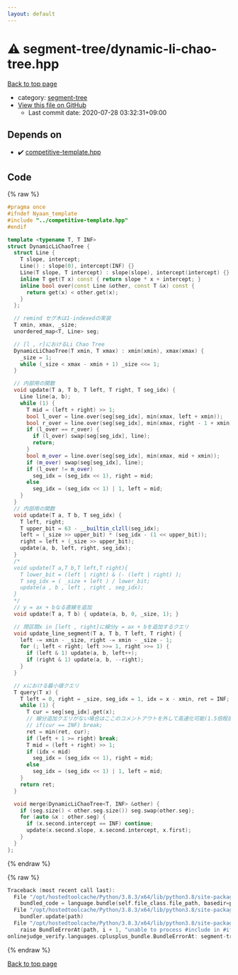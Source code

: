 ```yaml
---
layout: default
---
```


<!-- mathjax config similar to math.stackexchange -->
<script type="text/javascript" async
  src="https://cdnjs.cloudflare.com/ajax/libs/mathjax/2.7.5/MathJax.js?config=TeX-MML-AM_CHTML">
</script>
<script type="text/x-mathjax-config">
  MathJax.Hub.Config({
    TeX: { equationNumbers: { autoNumber: "AMS" }},
    tex2jax: {
      inlineMath: [ ['$','$'] ],
      processEscapes: true
    },
    "HTML-CSS": { matchFontHeight: false },
    displayAlign: "left",
    displayIndent: "2em"
  });
</script>

<script type="text/javascript" src="https://cdnjs.cloudflare.com/ajax/libs/jquery/3.4.1/jquery.min.js"></script>
<script src="https://cdn.jsdelivr.net/npm/jquery-balloon-js@1.1.2/jquery.balloon.min.js" integrity="sha256-ZEYs9VrgAeNuPvs15E39OsyOJaIkXEEt10fzxJ20+2I=" crossorigin="anonymous"></script>
<script type="text/javascript" src="../../assets/js/copy-button.js"></script>
<link rel="stylesheet" href="../../assets/css/copy-button.css" />


# :warning: segment-tree/dynamic-li-chao-tree.hpp

<a href="../../index.html">Back to top page</a>

* category: <a href="../../index.html#cf992883f659a62542b674f4570b728a">segment-tree</a>
* <a href="{{ site.github.repository_url }}/blob/master/segment-tree/dynamic-li-chao-tree.hpp">View this file on GitHub</a>
    - Last commit date: 2020-07-28 03:32:31+09:00




## Depends on

* :heavy_check_mark: <a href="../competitive-template.hpp.html">competitive-template.hpp</a>


## Code

<a id="unbundled"></a>
{% raw %}
```cpp
#pragma once
#ifndef Nyaan_template
#include "../competitive-template.hpp"
#endif

template <typename T, T INF>
struct DynamicLiChaoTree {
  struct Line {
    T slope, intercept;
    Line() : slope(0), intercept(INF) {}
    Line(T slope, T intercept) : slope(slope), intercept(intercept) {}
    inline T get(T x) const { return slope * x + intercept; }
    inline bool over(const Line &other, const T &x) const {
      return get(x) < other.get(x);
    }
  };

  // remind セグ木は1-indexedの実装
  T xmin, xmax, _size;
  unordered_map<T, Line> seg;

  // [l , r]におけるLi Chao Tree
  DynamicLiChaoTree(T xmin, T xmax) : xmin(xmin), xmax(xmax) {
    _size = 1;
    while (_size < xmax - xmin + 1) _size <<= 1;
  }

  // 内部用の関数
  void update(T a, T b, T left, T right, T seg_idx) {
    Line line(a, b);
    while (1) {
      T mid = (left + right) >> 1;
      bool l_over = line.over(seg[seg_idx], min(xmax, left + xmin));
      bool r_over = line.over(seg[seg_idx], min(xmax, right - 1 + xmin));
      if (l_over == r_over) {
        if (l_over) swap(seg[seg_idx], line);
        return;
      }
      bool m_over = line.over(seg[seg_idx], min(xmax, mid + xmin));
      if (m_over) swap(seg[seg_idx], line);
      if (l_over != m_over)
        seg_idx = (seg_idx << 1), right = mid;
      else
        seg_idx = (seg_idx << 1) | 1, left = mid;
    }
  }
  // 内部用の関数
  void update(T a, T b, T seg_idx) {
    T left, right;
    T upper_bit = 63 - __builtin_clzll(seg_idx);
    left = (_size >> upper_bit) * (seg_idx - (1 << upper_bit));
    right = left + (_size >> upper_bit);
    update(a, b, left, right, seg_idx);
  }
  /*
  void update(T a,T b,T left,T right){
    T lower_bit = (left | right) & (- (left | right) );
    T seg_idx = ( _size + left ) / lower_bit;
    update(a , b , left , right , seg_idx);
  }
  */
  // y = ax + bなる直線を追加
  void update(T a, T b) { update(a, b, 0, _size, 1); }

  // 閉区間x in [left , right]に線分y = ax + bを追加するクエリ
  void update_line_segment(T a, T b, T left, T right) {
    left -= xmin - _size, right -= xmin - _size - 1;
    for (; left < right; left >>= 1, right >>= 1) {
      if (left & 1) update(a, b, left++);
      if (right & 1) update(a, b, --right);
    }
  }

  // xにおける最小値クエリ
  T query(T x) {
    T left = 0, right = _size, seg_idx = 1, idx = x - xmin, ret = INF;
    while (1) {
      T cur = seg[seg_idx].get(x);
      // 線分追加クエリがない場合はここのコメントアウトを外して高速化可能(1.5倍程度？)
      // if(cur == INF) break;
      ret = min(ret, cur);
      if (left + 1 >= right) break;
      T mid = (left + right) >> 1;
      if (idx < mid)
        seg_idx = (seg_idx << 1), right = mid;
      else
        seg_idx = (seg_idx << 1) | 1, left = mid;
    }
    return ret;
  }

  void merge(DynamicLiChaoTree<T, INF> &other) {
    if (seg.size() < other.seg.size()) seg.swap(other.seg);
    for (auto &x : other.seg) {
      if (x.second.intercept == INF) continue;
      update(x.second.slope, x.second.intercept, x.first);
    }
  }
};
```
{% endraw %}

<a id="bundled"></a>
{% raw %}
```cpp
Traceback (most recent call last):
  File "/opt/hostedtoolcache/Python/3.8.3/x64/lib/python3.8/site-packages/onlinejudge_verify/docs.py", line 349, in write_contents
    bundled_code = language.bundle(self.file_class.file_path, basedir=pathlib.Path.cwd())
  File "/opt/hostedtoolcache/Python/3.8.3/x64/lib/python3.8/site-packages/onlinejudge_verify/languages/cplusplus.py", line 185, in bundle
    bundler.update(path)
  File "/opt/hostedtoolcache/Python/3.8.3/x64/lib/python3.8/site-packages/onlinejudge_verify/languages/cplusplus_bundle.py", line 306, in update
    raise BundleErrorAt(path, i + 1, "unable to process #include in #if / #ifdef / #ifndef other than include guards")
onlinejudge_verify.languages.cplusplus_bundle.BundleErrorAt: segment-tree/dynamic-li-chao-tree.hpp: line 3: unable to process #include in #if / #ifdef / #ifndef other than include guards

```
{% endraw %}

<a href="../../index.html">Back to top page</a>

